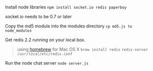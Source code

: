 
Install node libraries
`npm install socket.io redis paperboy`

socket.io needs to be 0.7 or later

Copy the md5 module into the modules directory
`cp md5.js to node_modules`

Get redis 2.2 running on your local box.

> using [homebrew](http://mxcl.github.com/homebrew/) for Mac OS X
> `brew install redis`
> `redis-server /usr/local/etc/redis.conf`

Run the node chat server
`node server.js`
